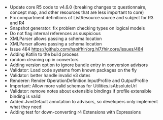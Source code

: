 * Update core R5 code to v4.6.0 (breaking changes to questionnaire, concept map, and other resources that are less important to core)
* Fix compartment definitions of ListResource.source and subject for R3 and R4
* Snapshot generator: fix problem checking types on logical models
* Do not flag internal references as suspicious
* XMLParser allows passing a schema location
* XMLParser allows passing a schema location
* Issue 484 https://github.com/hapifhir/org.hl7.fhir.core/issues/484
* Adding Kotlin to the build process
* random cleaning up in convertors
* Adding version option to ignore bundle entry in conversion advisors
* Validator: Load code systems from known packages on the fly
* Validator: better handle invalid v3 dates
* Renderer: Render OperationDefinition.InputProfile and OutputProfile
* Important: Allow more valid schemas for Utilities.isAbsoluteUrl
* Validator: remove notes about extensible bindings if profile extensible binding is valid
* Added JvmDefault annotation to advisors, so developers only implement what they need
* Adding test for down-converting r4 Extensions with Expressions
